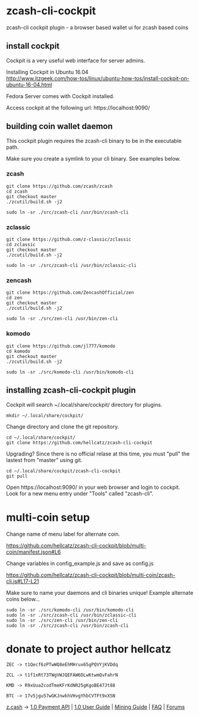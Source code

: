 # zcash-cli-cockpit

zcash-cli cockpit plugin - a browser based wallet ui for zcash based coins

## install cockpit

Cockpit is a very useful web interface for server admins.

Installing Cockpit in Ubuntu 16.04  
http://www.itzgeek.com/how-tos/linux/ubuntu-how-tos/install-cockpit-on-ubuntu-16-04.html

Fedora Server comes with Cockpit installed.

Access cockpit at the following url: https://localhost:9090/

## building coin wallet daemon

This cockpit plugin requires the zcash-cli binary to be in the executable path.

Make sure you create a symlink to your cli binary. See examples below.

### zcash

    git clone https://github.com/zcash/zcash
    cd zcash
    git checkout master
    ./zcutil/build.sh -j2
    
    sudo ln -sr ./src/zcash-cli /usr/bin/zcash-cli

### zclassic

    git clone https://github.com/z-classic/zclassic
    cd zclassic
    git checkout master
    ./zcutil/build.sh -j2
    
    sudo ln -sr ./src/zcash-cli /usr/bin/zclassic-cli
    
### zencash

    git clone https://github.com/ZencashOfficial/zen
    cd zen
    git checkout master
    ./zcutil/build.sh -j2
    
    sudo ln -sr ./src/zen-cli /usr/bin/zen-cli
    
### komodo

    git clone https://github.com/jl777/komodo
    cd komodo
    git checkout master
    ./zcutil/build.sh -j2
    
    sudo ln -sr ./src/komodo-cli /usr/bin/komodo-cli
    
## installing zcash-cli-cockpit plugin   
Cockpit will search ~/.local/share/cockpit/ directory for plugins.

    mkdir ~/.local/share/cockpit/

Change directory and clone the git repository.
    
    cd ~/.local/share/cockpit/
    git clone https://github.com/hellcatz/zcash-cli-cockpit
    
Upgrading? Since there is no official relase at this time, you must "pull" the lastest from "master" using git.

    cd ~/.local/share/cockpit/zcash-cli-cockpit
    git pull

Open https://localhost:9090/ in your web browser and login to cockpit.
Look for a new menu entry under "Tools" called "zcash-cli".

# multi-coin setup

Change name of menu label for alternate coin.

https://github.com/hellcatz/zcash-cli-cockpit/blob/multi-coin/manifest.json#L6
    
Change variables in config_example.js and save as config.js

https://github.com/hellcatz/zcash-cli-cockpit/blob/multi-coin/zcash-cli.js#L17-L21

Make sure to name your daemons and cli binaries unique! Example alternate coins below...

    sudo ln -sr ./src/komodo-cli /usr/bin/komodo-cli
    sudo ln -sr ./src/zcash-cli /usr/bin/zclassic-cli
    sudo ln -sr ./src/zen-cli /usr/bin/zen-cli
    sudo ln -sr ./src/zcash-cli /usr/bin/zcash-cli

# donate to project author hellcatz

    ZEC -> t1Qecf6zPTwWQ8eEhMHrux65gPQVYjKVDdq

    ZCL -> t1f1xRt73TWgVWJQEFAW6DLwKtwmQvFahrN

    KMD -> R9xUuaZcodTmeKFrKdNR25gKgoBE47Jt88

    BTC -> 17v5jgu57wGKJnwkhVHvgYhbCVTFt9xXSN

<a target="_blank" href="http://z.cash/">z.cash</a> -> 
<a target="_blank" href="https://github.com/zcash/zcash/blob/master/doc/payment-api.md">1.0 Payment API</a> |
<a target="_blank" href="https://github.com/zcash/zcash/wiki/1.0-User-Guide">1.0 User Guide</a> |
<a target="_blank" href="https://github.com/zcash/zcash/wiki/Mining-Guide">Mining Guide</a> |
<a target="_blank" href="https://z.cash/support/faq.html">FAQ</a> |
<a target="_blank" href="https://forum.z.cash/">Forums</a>
